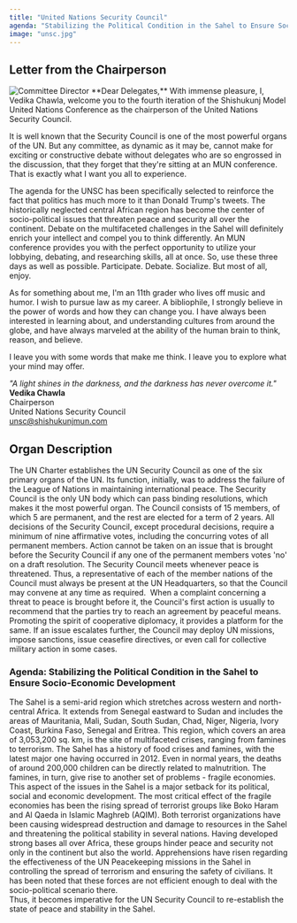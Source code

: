 ```yaml
---
title: "United Nations Security Council"
agenda: "Stabilizing the Political Condition in the Sahel to Ensure Socio-Economic Development"
image: "unsc.jpg"
---
```

## Letter from the Chairperson

<img class="headshot" src="/assets/images/people/vc.png" alt="Committee Director"> 
**Dear Delegates,**  
With immense pleasure, I, Vedika Chawla, welcome you to the fourth iteration of the Shishukunj Model United Nations Conference as the chairperson of the United Nations Security Council.

It is well known that the Security Council is one of the most powerful organs of the UN. But any committee, as dynamic as it may be, cannot make for exciting or constructive debate without delegates who are so engrossed in the discussion, that they forget that they're sitting at an MUN conference. That is exactly what I want you all to experience. 

The agenda for the UNSC has been specifically selected to reinforce the fact that politics has much more to it than Donald Trump's tweets. The historically neglected central African region has become the center of socio-political issues that threaten peace and security all over the continent. Debate on the multifaceted challenges in the Sahel will definitely enrich your intellect and compel you to think differently. An MUN conference provides you with the perfect opportunity to utilize your lobbying, debating, and researching skills, all at once. So, use these three days as well as possible. Participate. Debate. Socialize. But most of all, enjoy. 

As for something about me, I'm an 11th grader who lives off music and humor. I wish to pursue law as my career. A bibliophile, I strongly believe in the power of words and how they can change you. I have always been interested in learning about, and understanding cultures from around the globe, and have always marveled at the ability of the human brain to think, reason, and believe.

I leave you with some words that make me think. I leave you to explore what your mind may offer.

_"A light shines in the darkness, and the darkness has never overcome it."_  
**Vedika Chawla**    
Chairperson  
United Nations Security Council  
[unsc@shishukunjmun.com](mailto:unsc@shishukunjmun.com)  

## Organ Description
The UN Charter establishes the UN Security Council as one of the six primary organs of the UN. Its function, initially, was to address the failure of the League of Nations in maintaining international peace. The Security Council is the only UN body which can pass binding resolutions, which makes it the most powerful organ. The Council consists of 15 members, of which 5 are permanent, and the rest are elected for a term of 2 years. All decisions of the Security Council, except procedural decisions, require a minimum of nine affirmative votes, including the concurring votes of all permanent members. Action cannot be taken on an issue that is brought before the Security Council if any one of the permanent members votes 'no' on a draft resolution.
The Security Council meets whenever peace is threatened. Thus, a representative of each of the member nations of the Council must always be present at the UN Headquarters, so that the Council may convene at any time as required. 
When a complaint concerning a threat to peace is brought before it, the Council's first action is usually to recommend that the parties try to reach an agreement by peaceful means. Promoting the spirit of cooperative diplomacy, it provides a platform for the same. If an issue escalates further, the Council may deploy UN missions, impose sanctions, issue ceasefire directives, or even call for collective military action in some cases.

### Agenda: Stabilizing the Political Condition in the Sahel to Ensure Socio-Economic Development
The Sahel is a semi-arid region which stretches across western and north-central Africa. It extends from Senegal eastward to Sudan and includes the areas of Mauritania, Mali, Sudan, South Sudan, Chad, Niger, Nigeria, Ivory Coast, Burkina Faso, Senegal and Eritrea. This region, which covers an area of 3,053,200 sq. km, is the site of multifaceted crises, ranging from famines to terrorism.
The Sahel has a history of food crises and famines, with the latest major one having occurred in 2012. Even in normal years, the deaths of around 200,000 children can be directly related to malnutrition. The famines, in turn, give rise to another set of problems - fragile economies. This aspect of the issues in the Sahel is a major setback for its political, social and economic development. 
The most critical effect of the fragile economies has been the rising spread of terrorist groups like Boko Haram and Al Qaeda in Islamic Maghreb (AQIM). Both terrorist organizations have been causing widespread destruction and damage to resources in the Sahel and threatening the political stability in several nations. Having developed strong bases all over Africa, these groups hinder peace and security not only in the continent but also the world. 
Apprehensions have risen regarding the effectiveness of the UN Peacekeeping missions in the Sahel in controlling the spread of terrorism and ensuring the safety of civilians. It has been noted that these forces are not efficient enough to deal with the socio-political scenario there.  
Thus, it becomes imperative for the UN Security Council to re-establish the state of peace and stability in the Sahel.
